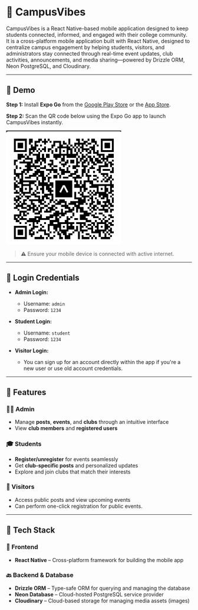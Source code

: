 # 📱 CampusVibes

CampusVibes is a React Native-based mobile application designed to keep students connected, informed, and engaged with their college community. It is a cross-platform mobile application built with React Native, designed to centralize campus engagement by helping students, visitors, and administrators stay connected through real-time event updates, club activities, announcements, and media sharing—powered by Drizzle ORM, Neon PostgreSQL, and Cloudinary.

---

## 🎥 Demo

**Step 1:** Install **Expo Go** from the [Google Play Store](https://play.google.com/store/apps/details?id=host.exp.exponent&pcampaignid=web_share) or the [App Store](https://apps.apple.com/us/app/expo-go/id982107779).

**Step 2:** Scan the QR code below using the Expo Go app to launch CampusVibes instantly.

<p>
  <img src="https://raw.githubusercontent.com/yashsrivastavaaa/CampusVibes/refs/heads/main/assets/images/Version_1_dot_4.png" height="308" width="312" alt="CampusVibes QR Code">
</p>

> ⚠️ Ensure your mobile device is connected with active internet.

---

## 🔑 Login Credentials

- **Admin Login:**
  - Username: `admin`
  - Password: `1234`

- **Student Login:**
  - Username: `student`
  - Password: `1234`

- **Visitor Login:**
  - You can sign up for an account directly within the app if you're a new user or use old account credentials.

---

## 🚀 Features

### 👨‍💼 Admin
- Manage **posts**, **events**, and **clubs** through an intuitive interface
- View **club members** and **registered users**

### 🎓 Students
- **Register/unregister** for events seamlessly
- Get **club-specific posts** and personalized updates
- Explore and join clubs that match their interests

### 👀 Visitors
- Access public posts and view upcoming events
- Can perform one-click registration for public events.

---

## 🧱 Tech Stack

### 📱 Frontend
- **React Native** – Cross-platform framework for building the mobile app

### 🔙 Backend & Database
- **Drizzle ORM** – Type-safe ORM for querying and managing the database
- **Neon Database** – Cloud-hosted PostgreSQL service provider
- **Cloudinary** – Cloud-based storage for managing media assets (images)



